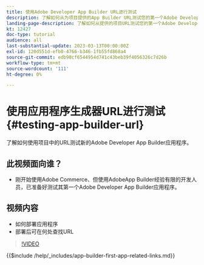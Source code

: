 ```yaml
---
title: 使用Adobe Developer App Builder URL进行测试
description: 了解如何从为项目提供的App Builder URL测试您的第一个Adobe Developer App Builder应用程序。
landing-page-description: 了解如何从提供的项目URL测试您的第一个Adobe Developer App Builder应用程序。
kt: 12427
doc-type: tutorial
audience: all
last-substantial-update: 2023-03-13T00:00:00Z
exl-id: 120d551d-efb0-4766-b346-1fb55fd868a4
source-git-commit: edb98cf6544954d741c43beb39f4056326c7d26b
workflow-type: tm+mt
source-wordcount: '111'
ht-degree: 0%

---
```


# 使用应用程序生成器URL进行测试 {#testing-app-builder-url}

了解如何使用项目中的URL测试新的Adobe Developer App Builder应用程序。

## 此视频面向谁？

* 刚开始使用Adobe Commerce、但使用AdobeApp Builder经验有限的开发人员，已准备好测试其第一个Adobe Developer App Builder应用程序。

## 视频内容

* 如何部署应用程序
* 部署后可在何处查找URL

>[!VIDEO](https://video.tv.adobe.com/v/3416664?quality=12&learn=on)

{{$include /help/_includes/app-builder-first-app-related-links.md}}
